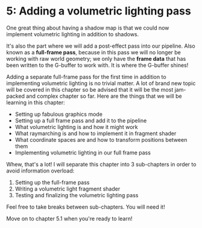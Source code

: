 # 5: Adding a volumetric lighting pass

One great thing about having a shadow map is that we could now implement volumetric lighting in addition to shadows.

It's also the part where we will add a post-effect pass into our pipeline. Also known as a **full-frame pass**, because in this pass we will no longer be working with raw world geometry; we only have the **frame data** that has been written to the G-buffer to work with. It is where the G-buffer shines!

Adding a separate full-frame pass for the first time in addition to implementing volumetric lighting is no trivial matter. A lot of brand new topic will be covered in this chapter so be advised that it will be the most jam-packed and complex chapter so far. Here are the things that we will be learning in this chapter:

* Setting up fabulous graphics mode
* Setting up a full frame pass and add it to the pipeline
* What volumetric lighting is and how it might work
* What raymarching is and how to implement it in fragment shader
* What coordinate spaces are and how to transform positions between them
* Implementing volumetric lighting in our full frame pass

Whew, that's a lot! I will separate this chapter into 3 sub-chapters in order to avoid information overload:

1. Setting up the full-frame pass
2. Writing a volumetric light fragment shader
3. Testing and finalizing the volumetric lighting pass

Feel free to take breaks between sub-chapters. You will need it!

Move on to chapter 5.1 when you're ready to learn!
